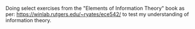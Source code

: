 Doing select exercises from the "Elements of Information Theory" book as per: https://winlab.rutgers.edu/~ryates/ece542/ to test my understanding of information theory. 
